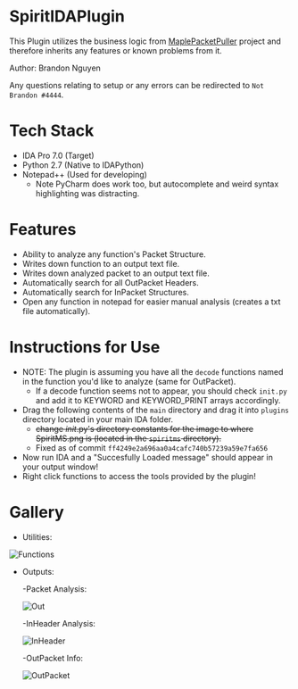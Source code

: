 # SpiritIDAPlugin
This Plugin utilizes the business logic from [MaplePacketPuller](https://github.com/Bratah123/MaplePacketPuller) project and therefore inherits any features or known problems from it.


Author: Brandon Nguyen

Any questions relating to setup or any errors can be redirected to `Not Brandon #4444`.

# Tech Stack
  - IDA Pro 7.0 (Target)
  - Python 2.7 (Native to IDAPython)
  - Notepad++ (Used for developing)
    - Note PyCharm does work too, but autocomplete and weird syntax highlighting was distracting.

# Features
  - Ability to analyze any function's Packet Structure.
  - Writes down function to an output text file.
  - Writes down analyzed packet to an output text file.
  - Automatically search for all OutPacket Headers.
  - Automatically search for InPacket Structures.
  - Open any function in notepad for easier manual analysis (creates a txt file automatically).

# Instructions for Use
  - NOTE: The plugin is assuming you have all the `decode` functions named in the function you'd like to analyze (same for OutPacket).
    - If a decode function seems not to appear, you should check `init.py` and add it to KEYWORD and KEYWORD_PRINT arrays accordingly.
  - Drag the following contents of the `main` directory and drag it into `plugins` directory located in your main IDA folder.
    - ~~change _init_.py's directory constants for the image to where SpiritMS.png is (located in the `spiritms` directory).~~
    - Fixed as of commit `ff4249e2a696aa0a4cafc740b57239a59e7fa656`
  - Now run IDA and a "Succesfully Loaded message" should appear in your output window!
  - Right click functions to access the tools provided by the plugin!

# Gallery
  - Utilities:
  
  ![Functions](https://cdn.discordapp.com/attachments/631249406775132182/766328981460877322/6116524528cc2708c4f76d8727294831.png)
  
  - Outputs:
    
    -Packet Analysis:
    
      ![Out](https://cdn.discordapp.com/attachments/746519006961336370/765372958281170944/f982f56456131a78fb51a885d622f842.png)
      
    -InHeader Analysis:
    
      ![InHeader](https://cdn.discordapp.com/attachments/746519006961336370/765373302822273074/6ba9043852813e3dd132dd7ce22b822d.png)
      
    -OutPacket Info:
    
      ![OutPacket](https://cdn.discordapp.com/attachments/746519006961336370/765373520351723520/429e755fe5f3c7d7a6ac558a1a340747.png)
    
    
